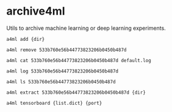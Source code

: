 # archive4ml

Utils to archive machine learning or deep learning experiments.

```
a4ml add {dir}
```

```
a4ml remove 533b760e56b44773823206b0450b487d
```

```
a4ml cat 533b760e56b44773823206b0450b487d default.log
```

```
a4ml log 533b760e56b44773823206b0450b487d
```

```
a4ml ls 533b760e56b44773823206b0450b487d
```

```
a4ml extract 533b760e56b44773823206b0450b487d {dir}
```

```
a4ml tensorboard {list.dict} {port}
```